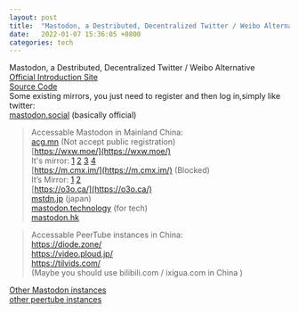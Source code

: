 ```yaml
---
layout: post
title:  "Mastodon, a Destributed, Decentralized Twitter / Weibo Alternative"
date:   2022-01-07 15:36:05 +0800
categories: tech
---  
```

Mastodon, a Destributed, Decentralized Twitter / Weibo Alternative  
[Official Introduction Site](https://joinmastodon.org/)  
[Source Code](https://github.com/mastodon/mastodon)  
Some existing mirrors, you just need to register and then log in,simply like twitter:  
[mastodon.social](https://mastodon.social/) (basically official)  

> Accessable Mastodon in Mainland China:  
[acg.mn](http://acg.mn) (Not accept public registration)  
[https://wxw.moe/](https://wxw.moe/)  
It's mirror: [1](https://www.wxw.moe)  [2](https://hk.wxw.moe)  [3](https://tx.wxw.moe) [4](https://in.wxw.moe/)  
[https://m.cmx.im/](https://m.cmx.im/) (Blocked)  
It’s Mirror:  [1](https://cmx-im.work/)    [2](https://unblockcmx.netlify.app/)  
[https://o3o.ca/](https://o3o.ca/)  
[mstdn.jp](http://mstdn.jp)  (japan)  
[mastodon.technology](https://mastodon.technology)  (for tech)  
[mastodon.hk](http://mastodon.hk)  

> Accessable PeerTube instances in China:  
https://diode.zone/  
https://video.ploud.jp/  
https://tilvids.com/  
(Maybe you should use bilibili.com / ixigua.com in China )

[Other Mastodon instances](https://instances.social/list/advanced#lang=zh&allowed=&prohibited=&min-users=&max-users=)  
[other peertube instances](https://the-federation.info/peertube)



